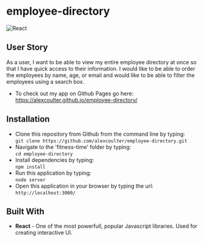 # employee-directory
 
 ![React](https://img.shields.io/badge/Javascript_Library-React-green) 

## User Story
As a user, I want to be able to view my entire employee directory at once so that I have quick access to their information.  I would like to be able to order the employees by name, age, or email and would like to be able to filter the employees using a search box.
* To check out my app on Github Pages go here:  https://alexcoulter.github.io/employee-directory/

## Installation

 * Clone this repository from Github from the command line by typing:  
   `git clone https://github.com/alexcoulter/employee-directory.git`
  * Navigate to the 'fitness-time' folder by typing:  
  `cd employee-directory` 
  * Install dependencies by typing:  
   `npm install`
  * Run this application by typing:   
  `node server` 
  * Open this application in your browser by typing the url:
  `http://localhost:3000/`

 ## Built With  

* **React** - One of the most powerfull, popular Javascript libraries. Used for creating interactive UI.
